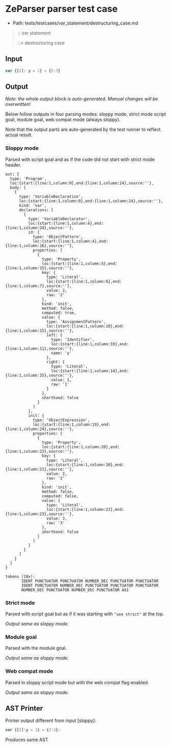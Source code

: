# ZeParser parser test case

- Path: tests/testcases/var_statement/destructuring_case.md

> :: var statement
>
> ::> destructuring case

## Input

`````js
var {[2]: y = 1} = {2:3}
`````

## Output

_Note: the whole output block is auto-generated. Manual changes will be overwritten!_

Below follow outputs in four parsing modes: sloppy mode, strict mode script goal, module goal, web compat mode (always sloppy).

Note that the output parts are auto-generated by the test runner to reflect actual result.

### Sloppy mode

Parsed with script goal and as if the code did not start with strict mode header.

`````
ast: {
  type: 'Program',
  loc:{start:{line:1,column:0},end:{line:1,column:24},source:''},
  body: [
    {
      type: 'VariableDeclaration',
      loc:{start:{line:1,column:0},end:{line:1,column:24},source:''},
      kind: 'var',
      declarations: [
        {
          type: 'VariableDeclarator',
          loc:{start:{line:1,column:4},end:{line:1,column:24},source:''},
          id: {
            type: 'ObjectPattern',
            loc:{start:{line:1,column:4},end:{line:1,column:16},source:''},
            properties: [
              {
                type: 'Property',
                loc:{start:{line:1,column:5},end:{line:1,column:15},source:''},
                key: {
                  type: 'Literal',
                  loc:{start:{line:1,column:6},end:{line:1,column:7},source:''},
                  value: 2,
                  raw: '2'
                },
                kind: 'init',
                method: false,
                computed: true,
                value: {
                  type: 'AssignmentPattern',
                  loc:{start:{line:1,column:10},end:{line:1,column:15},source:''},
                  left: {
                    type: 'Identifier',
                    loc:{start:{line:1,column:10},end:{line:1,column:11},source:''},
                    name: 'y'
                  },
                  right: {
                    type: 'Literal',
                    loc:{start:{line:1,column:14},end:{line:1,column:15},source:''},
                    value: 1,
                    raw: '1'
                  }
                },
                shorthand: false
              }
            ]
          },
          init: {
            type: 'ObjectExpression',
            loc:{start:{line:1,column:19},end:{line:1,column:24},source:''},
            properties: [
              {
                type: 'Property',
                loc:{start:{line:1,column:20},end:{line:1,column:23},source:''},
                key: {
                  type: 'Literal',
                  loc:{start:{line:1,column:20},end:{line:1,column:21},source:''},
                  value: 2,
                  raw: '2'
                },
                kind: 'init',
                method: false,
                computed: false,
                value: {
                  type: 'Literal',
                  loc:{start:{line:1,column:22},end:{line:1,column:23},source:''},
                  value: 3,
                  raw: '3'
                },
                shorthand: false
              }
            ]
          }
        }
      ]
    }
  ]
}

tokens (18x):
       IDENT PUNCTUATOR PUNCTUATOR NUMBER_DEC PUNCTUATOR PUNCTUATOR
       IDENT PUNCTUATOR NUMBER_DEC PUNCTUATOR PUNCTUATOR PUNCTUATOR
       NUMBER_DEC PUNCTUATOR NUMBER_DEC PUNCTUATOR ASI
`````

### Strict mode

Parsed with script goal but as if it was starting with `"use strict"` at the top.

_Output same as sloppy mode._

### Module goal

Parsed with the module goal.

_Output same as sloppy mode._

### Web compat mode

Parsed in sloppy script mode but with the web compat flag enabled.

_Output same as sloppy mode._

## AST Printer

Printer output different from input [sloppy]:

````js
var {[2]:y = 1} = {2:3};
````

Produces same AST
